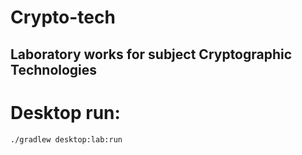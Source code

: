 # Crypto-tech
## Laboratory works for subject Cryptographic Technologies

# Desktop run:
```shell
./gradlew desktop:lab:run
```
